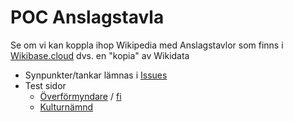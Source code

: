 # POC Anslagstavla
Se om vi kan koppla ihop Wikipedia med Anslagstavlor som finns i <a target=_blank href="https://sweopendata.wikibase.cloud/wiki/Kommuner">Wikibase.cloud</a> dvs. en "kopia" av Wikidata
* Synpunkter/tankar lämnas i <a href="https://github.com/salgo60/Anslagstavla/issues">Issues</a>
* Test sidor 
  *  <a href="https://www.wikidata.org/wiki/Special:GoToLinkedPage/svwiki/Q10728573" target="_blank">Överförmyndare</a> / <a target=_blank href="https://www.wikidata.org/wiki/Special:GoToLinkedPage/fiwiki/Q10728573">fi</a>
  *  <a href="https://www.wikidata.org/wiki/Special:GoToLinkedPage/svwiki/Q60970797" target="_blank">Kulturnämnd</a>
